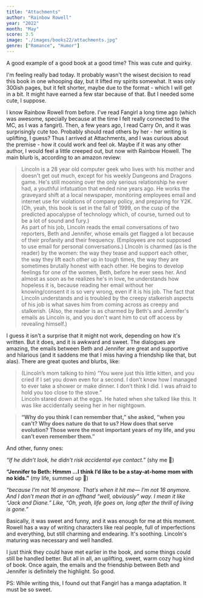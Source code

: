 ```yaml
---
title: "Attachments"
author: "Rainbow Rowell"
year: "2022"
month: "May"
score: 3.5
image: "./images/books22/attachments.jpg"
genre: ["Romance", "Humor"]
---
```


A good example of a good book at a good time? This was cute and quirky.

I'm feeling really bad today. It probably wasn't the wisest decision to read this book in one whooping day, but it lifted my spirits somewhat. It was only 300ish pages, but it felt shorter, maybe due to the format - which I will get in a bit. It might have earned a few star because of that. But I needed some cute, I suppose.

I know Rainbow Rowell from before. I've read Fangirl a long time ago (which was awesome, specially because at the time I felt really connected to the MC, as I was a fangirl). Then, a few years ago, I read Carry On, and it was surprisingly cute too. Probably should read others by her - her writing is uplifting, I guess? Thus I arrived at Attachments, and I was curious about the premise - how it could work and feel ok. Maybe if it was any other author, I would feel a little creeped out, but now with Rainbow Howell. The main blurb is, according to an amazon review:

> Lincoln is a 28 year old computer geek who lives with his mother and doesn't get out much, except for his weekly Dungeons and Dragons game. He's still mooning over the only serious relationship he ever had, a youthful infatuation that ended nine years ago. He works the graveyard shift at a local newspaper, monitoring employees email and internet use for violations of company policy, and preparing for Y2K. (Oh, yeah, this book is set in the fall of 1999, on the cusp of the predicted apocalypse of technology which, of course, turned out to be a lot of sound and fury.)  
> As part of his job, Lincoln reads the email conversations of two reporters, Beth and Jennifer, whose emails get flagged a lot because of their profanity and their frequency. (Employees are not supposed to use email for personal conversations.) LIncoln is charmed (as is the reader) by the women: the way they tease and support each other, the way they lift each other up in tough times, the way they are sometimes brutally honest with each other. He begins to develop feelings for one of the women, Beth, before he ever sees her. And almost as soon as he realizes he's in love, he understands how hopeless it is, because reading her email without her knowing/consent it is so very wrong, even if it is his job.
> The fact that Lincoln understands and is troubled by the creepy stalkerish aspects of his job is what saves him from coming across as creepy and stalkerish. (Also, the reader is as charmed by Beth's and Jennifer's emails as Lincoln is, and you don't want him to cut off access by revealing himself.)

I guess it isn't a surprise that it might not work, depending on how it's written. But it does, and it is awkward and sweet. The dialogues are amazing, the emails between Beth and Jennifer are great and supportive and hilarious (and it saddens me that I miss having a friendship like that, but alas). There are great quotes and blurbs, like:

> (Lincoln’s mom talking to him)
> “You were just this little kitten, and you cried if I set you down even for a second. I don’t know how I managed to ever take a shower or make dinner. I don’t think I did. I was afraid to hold you too close to the stove.”  
> Lincoln stared down at the eggs. He hated when she talked like this. It was like accidentally seeing her in her nightgown.

> **“Why do you think I can remember that,” she asked, “when you can’t? Why does nature do that to us? How does that serve evolution? Those were the most important years of my life, and you can’t even remember them.”**

And other, funny ones:

_“If he didn’t look, he didn’t risk accidental eye contact.”_ (shy me 🤣)

**“Jennifer to Beth: Hmmm …I think I’d like to be a stay-at-home mom with no kids.”** (my life, summed up 🤣)

_“because I’m not 16 anymore. That’s when it hit me— I’m not 16 anymore. And I don’t mean that in an offhand “well, obviously” way. I mean it like “Jack and Diane.” Like, “Oh, yeah, life goes on, long after the thrill of living is gone.”_

Basically, it was sweet and funny, and it was enough for me at this moment. Rowell has a way of writing characters like real people, full of imperfections and everything, but still charming and endearing. It's soothing. Lincoln's maturing was necessary and well handled.

I just think they could have met earlier in the book, and some things could still be handled better. But all in all, an uplifting, sweet, warm cozy hug kind of book. Once again, the emails and the friendship between Beth and Jennifer is definitely the highlight. So good.

PS: While writing this, I found out that Fangirl has a manga adaptation. It must be so sweet.
